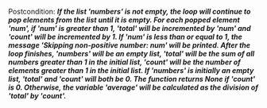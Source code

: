 Postcondition: ***If the list 'numbers' is not empty, the loop will continue to pop elements from the list until it is empty. For each popped element 'num', if 'num' is greater than 1, 'total' will be incremented by 'num' and 'count' will be incremented by 1. If 'num' is less than or equal to 1, the message 'Skipping non-positive number: num' will be printed. After the loop finishes, 'numbers' will be an empty list, 'total' will be the sum of all numbers greater than 1 in the initial list, 'count' will be the number of elements greater than 1 in the initial list. If 'numbers' is initially an empty list, 'total' and 'count' will both be 0. The function returns None if 'count' is 0. Otherwise, the variable 'average' will be calculated as the division of 'total' by 'count'.***